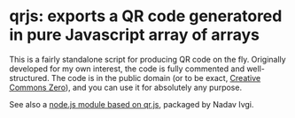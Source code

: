 # qrjs: exports a QR code generatored in pure Javascript array of arrays

This is a fairly standalone script for producing QR code on the fly.
Originally developed for my own interest, the code is fully commented and well-structured.
The code is in the public domain (or to be exact, [Creative Commons Zero](https://creativecommons.org/publicdomain/zero/1.0/)),
and you can use it for absolutely any purpose.

See also a [node.js module based on qr.js](https://github.com/shesek/qruri), packaged by Nadav Ivgi.
